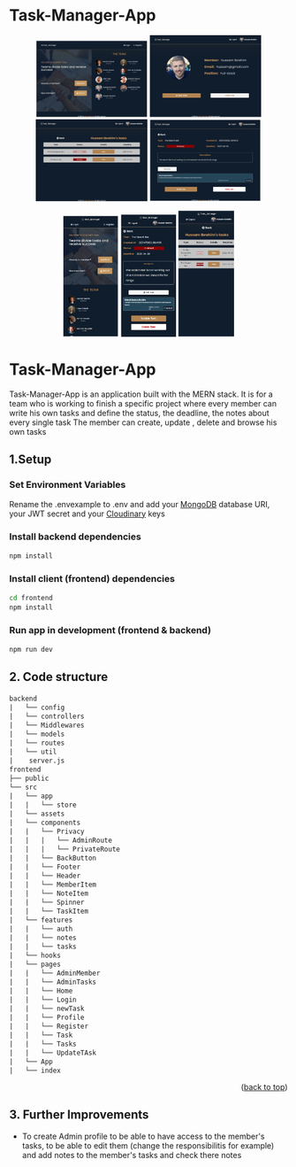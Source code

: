 # Task-Manager-App

<div id="top"></div>

<p align="center">
  <img width="40%"  src="https://github.com/bachar78/Task-Manager-App/blob/c2204c63704d6cdafc05894dbf35f8a1cf7567e8/frontend/src/assets/images/screen1.jpg">
  <img width="40%"  src="https://github.com/bachar78/Task-Manager-App/blob/c2204c63704d6cdafc05894dbf35f8a1cf7567e8/frontend/src/assets/images/screen3.jpg">
  <img width="40%"  src="https://github.com/bachar78/Task-Manager-App/blob/c2204c63704d6cdafc05894dbf35f8a1cf7567e8/frontend/src/assets/images/Sreen4.jpg">
  <img width="40%"  src="https://github.com/bachar78/Task-Manager-App/blob/c2204c63704d6cdafc05894dbf35f8a1cf7567e8/frontend/src/assets/images/screen5.jpg">
</p>

<p align="center">
  <img width="20%" src="https://github.com/bachar78/Task-Manager-App/blob/c2204c63704d6cdafc05894dbf35f8a1cf7567e8/frontend/src/assets/images/mobile3.jpg">
  <img width="20%" src="https://github.com/bachar78/Task-Manager-App/blob/c2204c63704d6cdafc05894dbf35f8a1cf7567e8/frontend/src/assets/images/mobile1.jpg">
  <img width="20%"  src="https://github.com/bachar78/Task-Manager-App/blob/c2204c63704d6cdafc05894dbf35f8a1cf7567e8/frontend/src/assets/images/mobile2.jpg">
</p>

# Task-Manager-App

Task-Manager-App is an application built with the MERN stack.
It is for a team who is working to finish a specific project where every member can write his own tasks and define the status, the deadline, the notes about every single task
The member can create, update , delete and browse his own tasks

## 1.Setup

### Set Environment Variables

Rename the .envexample to .env and add your [MongoDB](https://www.mongodb.com/) database URI, your JWT secret and your [Cloudinary](https://cloudinary.com/) keys

### Install backend dependencies

```bash
npm install
```

### Install client (frontend) dependencies

```bash
cd frontend
npm install
```

### Run app in development (frontend & backend)

```bash
npm run dev
```

## 2. Code structure

```
backend
|   └── config
|   └── controllers
|   └── Middlewares
|   └── models
|   └── routes
|   └── util
|    server.js
frontend
├── public
└── src
|   └── app
|   |   └── store
|   └── assets
|   └── components
|   |   └── Privacy
|   |   |   └── AdminRoute
|   |   |   └── PrivateRoute
|   |   └── BackButton
|   |   └── Footer
|   |   └── Header
|   |   └── MemberItem
|   |   └── NoteItem
|   |   └── Spinner
|   |   └── TaskItem
|   └── features
|   |   └── auth
|   |   └── notes
|   |   └── tasks
|   └── hooks
|   └── pages
|   |   └── AdminMember
|   |   └── AdminTasks
|   |   └── Home
|   |   └── Login
|   |   └── newTask
|   |   └── Profile
|   |   └── Register
|   |   └── Task
|   |   └── Tasks
|   |   └── UpdateTAsk
|   └── App
|   └── index
```

<p align="right">(<a href="#top">back to top</a>)</p>

## 3. Further Improvements

- To create Admin profile to be able to have access to the member's tasks, to be able to edit them (change the responsibilitis for example) and add notes to the member's tasks and check there notes
